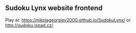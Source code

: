 ## Sudoku Lynx website frontend

Play at: 
https://nikolageorgiev2000.github.io/SudokuLynx/
or
http://sudoku.ispad.cz/
